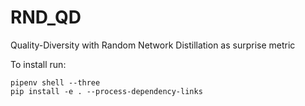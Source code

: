 # RND_QD

Quality-Diversity with Random Network Distillation as surprise metric

To install run:
```
pipenv shell --three
pip install -e . --process-dependency-links
```
